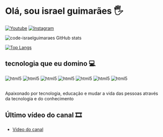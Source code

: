 <h1>Olá, sou israel guimarães 🖐️</h1>

[![Youtube](https://img.shields.io/badge/YouTube-111111?style=for-the-badge&logo=youtube&logoColor=white)](https://www.youtube.com/channel/UC3Hw9Quu1eSfM18T_9lDMlQ)
[![Instagram](https://img.shields.io/badge/Instagram-111111?style=for-the-badge&logo=instagram&logoColor=white)](https://www.instagram.com/eusouisraelguimaraes/)

![code-israelguimaraes GitHub stats](https://github-readme-stats.vercel.app/api?username=code-israelguimaraes&show_icons=true&theme=dark)

[![Top Langs](https://github-readme-stats.vercel.app/api/top-langs/?username=code-israelguimaraes&layout=compact)](https://github.com/anuraghazra/github-readme-stats)

<!--[![novo]()]()-->

<h2>tecnologia que eu domino 💻</h2>

<div style="display:inline_block">

<img align="center" alt="html5" src="https://img.shields.io/badge/HTML-3CB371?style=for-the-badge&logo=html5&logoColor=white">
<img align="center" alt="html5" src="https://img.shields.io/badge/CSS-B22222?&style=for-the-badge&logo=css3&logoColor=white">
<img align="center" alt="html5" src="https://img.shields.io/badge/JavaScript-FFD700?style=for-the-badge&logo=javascript&logoColor=white">
  
<img align="center" alt="html5" src="https://img.shields.io/badge/Shell_Script-121011?style=for-the-badge&logo=gnu-bash&logoColor=white">
<img align="center" alt="html5" src="https://img.shields.io/badge/-Python-orange?style=for-the-badge&logo=gnu-bash&logoColor=white">
<img align="center" alt="html5" src="https://img.shields.io/badge/-Cpp-black?style=for-the-badge&logo=gnu-bash&logoColor=white">
<img align="center" alt="html5" src="https://img.shields.io/badge/-Mysql-blue?style=for-the-badge&logo=gnu-bash&logoColor=white">



</div>

<br>

Apaixonado por tecnologia, educação e mudar a vida das pessoas através da tecnologia e do conhecimento

<h2>Último vídeo do canal 🎞️</h2>

- [Video do canal](https://www.youtube.com/watch?v=p-Zk1bRaFqU)
